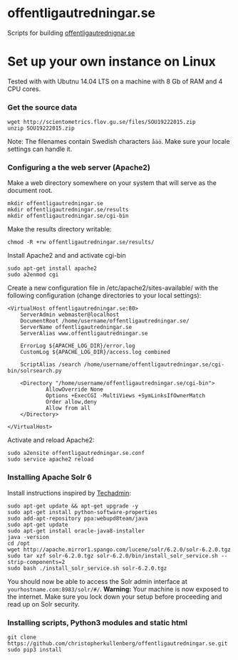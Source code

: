 # offentligautredningar.se
Scripts for building [offentligautrednignar.se](offentligautredningar.se)



# Set up your own instance on Linux
Tested with with Ubutnu 14.04 LTS on a machine with 8 Gb of RAM and 4 CPU cores.

### Get the source data
    wget http://scientometrics.flov.gu.se/files/SOU19222015.zip
    unzip SOU19222015.zip

Note: The filenames contain Swedish characters `åäö`. Make sure your locale settings can handle it.

### Configuring a the web server (Apache2)

Make a web directory somewhere on your system that will serve as the document root.

    mkdir offentligautredningar.se
    mkdir offentligautredningar.se/results
    mkdir offentligautredningar.se/cgi-bin

Make the results directory writable:

    chmod -R +rw offentligautredningar.se/results/

Install Apache2 and and activate cgi-bin

    sudo apt-get install apache2
    sudo a2enmod cgi

Create a new configuration file in /etc/apache2/sites-available/ with the following configuration (change directories to your local settings):


    <VirtualHost offentligautredningar.se:80>
        ServerAdmin webmaster@localhost
        DocumentRoot /home/username/offentligautredningar.se/
        ServerName offentligautredningar.se
        ServerAlias www.offentligautredningar.se

        ErrorLog ${APACHE_LOG_DIR}/error.log
        CustomLog ${APACHE_LOG_DIR}/access.log combined

        ScriptAlias /search /home/username/offentligautredningar.se/cgi-bin/solrsearch.py

        <Directory "/home/username/offentligautredningar.se/cgi-bin">
                AllowOverride None
                Options +ExecCGI -MultiViews +SymLinksIfOwnerMatch
                Order allow,deny
                Allow from all
        </Directory>

    </VirtualHost>

Activate and reload Apache2:

    sudo a2ensite offentligautredningar.se.conf
    sudo service apache2 reload

### Installing Apache Solr 6
Install instructions inspired by [Techadmin](http://tecadmin.net/install-apache-solr-on-ubuntu/#):

    sudo apt-get update && apt-get upgrade -y
    sudo apt-get install python-software-properties
    sudo add-apt-repository ppa:webupd8team/java
    sudo apt-get update
    sudo apt-get install oracle-java8-installer
    java -version
    cd /opt
    wget http://apache.mirror1.spango.com/lucene/solr/6.2.0/solr-6.2.0.tgz
    sudo tar xzf solr-6.2.0.tgz solr-6.2.0/bin/install_solr_service.sh --strip-components=2
    sudo bash ./install_solr_service.sh solr-6.2.0.tgz

You should now be able to access the Solr admin interface at `yourhostname.com:8983/solr/#/`. **Warning:** Your machine is now exposed to the internet. Make sure you lock down your setup before proceeding and read up on Solr security.  










### Installing scripts, Python3 modules and static html

    git clone https://github.com/christopherkullenberg/offentligautredningar.se.git
    sudo pip3 install 
